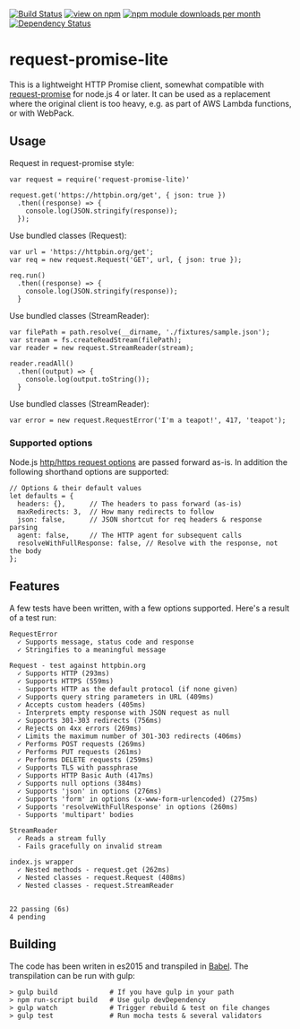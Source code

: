 [![Build Status](https://api.travis-ci.org/laurisvan/request-promise-lite.svg?branch=master)](https://travis-ci.org/laurisvan/request-promise-lite)
[![view on npm](http://img.shields.io/npm/v/request-promise-lite.svg)](https://www.npmjs.org/package/request-promise-lite)
[![npm module downloads per month](http://img.shields.io/npm/dm/request-promise-lite.svg)](https://www.npmjs.org/package/request-promise-lite)
[![Dependency Status](https://david-dm.org/laurisvan/request-promise-lite.svg)](https://david-dm.org/laurisvan/request-promise-lite)

# request-promise-lite

This is a lightweight HTTP Promise client, somewhat compatible with
[request-promise](https://www.npmjs.com/package/request-promise) for node.js 4 or later. It can be used as a replacement where the original client is too heavy, e.g. as part of AWS Lambda functions, or with WebPack.

## Usage

Request in request-promise style:
	
    var request = require('request-promise-lite)'
    
    request.get('https://httpbin.org/get', { json: true })
      .then((response) => {
        console.log(JSON.stringify(response));
      });

Use bundled classes (Request):

    var url = 'https://httpbin.org/get';
    var req = new request.Request('GET', url, { json: true });
    
    req.run()
      .then((response) => {
        console.log(JSON.stringify(response));
      }

Use bundled classes (StreamReader):

    var filePath = path.resolve(__dirname, './fixtures/sample.json');
    var stream = fs.createReadStream(filePath);
    var reader = new request.StreamReader(stream);
    
    reader.readAll()
      .then((output) => {
        console.log(output.toString());
      }

Use bundled classes (StreamReader):

    var error = new request.RequestError('I'm a teapot!', 417, 'teapot');

### Supported options

Node.js [http/https request options](https://nodejs.org/dist/latest-v4.x/docs/api/http.html#http_http_request_options_callback)
are passed forward as-is. In addition the following shorthand options are supported:

    // Options & their default values
    let defaults = {
      headers: {},      // The headers to pass forward (as-is)
      maxRedirects: 3,  // How many redirects to follow
      json: false,      // JSON shortcut for req headers & response parsing
      agent: false,     // The HTTP agent for subsequent calls
      resolveWithFullResponse: false, // Resolve with the response, not the body
    };

## Features

A few tests have been written, with a few options supported. Here's a result of a test run:

  ```
  RequestError
    ✓ Supports message, status code and response
    ✓ Stringifies to a meaningful message

  Request - test against httpbin.org
    ✓ Supports HTTP (293ms)
    ✓ Supports HTTPS (559ms)
    - Supports HTTP as the default protocol (if none given)
    ✓ Supports query string parameters in URL (409ms)
    ✓ Accepts custom headers (405ms)
    - Interprets empty response with JSON request as null
    ✓ Supports 301-303 redirects (756ms)
    ✓ Rejects on 4xx errors (269ms)
    ✓ Limits the maximum number of 301-303 redirects (406ms)
    ✓ Performs POST requests (269ms)
    ✓ Performs PUT requests (261ms)
    ✓ Performs DELETE requests (259ms)
    ✓ Supports TLS with passphrase
    ✓ Supports HTTP Basic Auth (417ms)
    ✓ Supports null options (384ms)
    ✓ Supports 'json' in options (276ms)
    ✓ Supports 'form' in options (x-www-form-urlencoded) (275ms)
    ✓ Supports 'resolveWithFullResponse' in options (260ms)
    - Supports 'multipart' bodies

  StreamReader
    ✓ Reads a stream fully
    - Fails gracefully on invalid stream

  index.js wrapper
    ✓ Nested methods - request.get (262ms)
    ✓ Nested classes - request.Request (408ms)
    ✓ Nested classes - request.StreamReader


  22 passing (6s)
  4 pending
  ```

## Building

The code has been writen in es2015 and transpiled in [Babel](https://babeljs.io/). The transpilation can be run with gulp:

    > gulp build             # If you have gulp in your path
    > npm run-script build   # Use gulp devDependency
    > gulp watch             # Trigger rebuild & test on file changes   
    > gulp test              # Run mocha tests & several validators
    